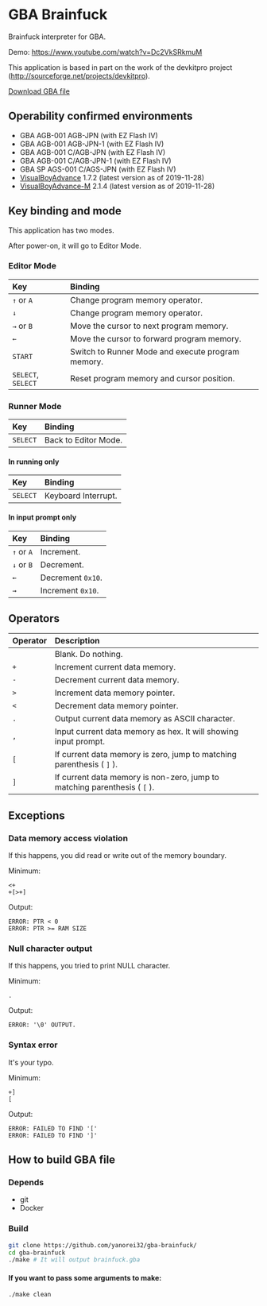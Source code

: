 # GBA Brainfuck
Brainfuck interpreter for GBA.

Demo: https://www.youtube.com/watch?v=Dc2VkSRkmuM

This application is based in part on the work of the devkitpro project (http://sourceforge.net/projects/devkitpro).

[Download GBA file](https://github.com/Yanorei32/gba-brainfuck/releases)

## Operability confirmed environments

* GBA AGB-001 AGB-JPN (with EZ Flash IV)
* GBA AGB-001 AGB-JPN-1 (with EZ Flash IV)
* GBA AGB-001 C/AGB-JPN (with EZ Flash IV)
* GBA AGB-001 C/AGB-JPN-1 (with EZ Flash IV)
* GBA SP AGS-001 C/AGS-JPN (with EZ Flash IV)
* [VisualBoyAdvance](https://ja.osdn.net/projects/sfnet_vba/) 1.7.2 (latest version as of 2019-11-28)
* [VisualBoyAdvance-M](https://github.com/visualboyadvance-m/visualboyadvance-m) 2.1.4 (latest version as of 2019-11-28)

## Key binding and mode

This application has two modes.

After power-on, it will go to Editor Mode.

### Editor Mode

| Key                | Binding                                           |
|:-------------------|:--------------------------------------------------|
| `↑` or `A`         | Change program memory operator.                   |
| `↓`                | Change program memory operator.                   |
| `→` or `B`         | Move the cursor to next program memory.           |
| `←`                | Move the cursor to forward program memory.        |
| `START`            | Switch to Runner Mode and execute program memory. |
| `SELECT`, `SELECT` | Reset program memory and cursor position.         |

### Runner Mode

| Key      | Binding              |
|:---------|:---------------------|
| `SELECT` | Back to Editor Mode. |

#### In running only

| Key      | Binding             |
|:---------|:--------------------|
| `SELECT` | Keyboard Interrupt. |

#### In input prompt only

| Key        | Binding           |
|:-----------|:------------------|
| `↑` or `A` | Increment.        |
| `↓` or `B` | Decrement.        |
| `←`        | Decrement `0x10`. |
| `→`        | Increment `0x10`. |

## Operators

| Operator | Description                                                               |
|:---------|:--------------------------------------------------------------------------|
| ` `      | Blank. Do nothing.                                                        |
| `+`      | Increment current data memory.                                            |
| `-`      | Decrement current data memory.                                            |
| `>`      | Increment data memory pointer.                                            |
| `<`      | Decrement data memory pointer.                                            |
| `.`      | Output current data memory as ASCII character.                            |
| `,`      | Input current data memory as hex. It will showing input prompt.           |
| `[`      | If current data memory is zero, jump to matching parenthesis ( `]` ).     |
| `]`      | If current data memory is non-zero, jump to matching parenthesis ( `[` ). |

## Exceptions

### Data memory access violation
If this happens, you did read or write out of the memory boundary.

Minimum:
```
<+
+[>+]
```

Output:
```
ERROR: PTR < 0
ERROR: PTR >= RAM SIZE
```

### Null character output
If this happens, you tried to print NULL character.

Minimum:
```
.
```

Output:
```
ERROR: '\0' OUTPUT.
```

### Syntax error
It's your typo.

Minimum:
```
+]
[
```

Output:
```
ERROR: FAILED TO FIND '['
ERROR: FAILED TO FIND ']'
```

## How to build GBA file

### Depends
* git
* Docker

### Build
```bash
git clone https://github.com/yanorei32/gba-brainfuck/
cd gba-brainfuck
./make # It will output brainfuck.gba
```

#### If you want to pass some arguments to make:

```bash
./make clean
```

